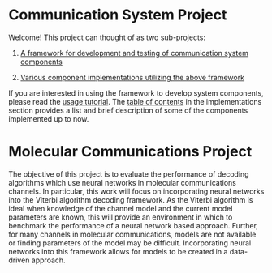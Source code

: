 # Communication System Project
Welcome! This project can thought of as two sub-projects:
1.  [A framework for development and testing of communication system components](/documentation/readmes/framework.md)

2.  [Various component implementations utilizing the above framework](implementations.md)

If you are interested in using the framework to develop system components, please read the [usage tutorial](tutorial.md).
The [table of contents](implementations.md) in the implementations section provides a list and brief description of some of the components implemented up to now.




# Molecular Communications Project

The objective of this project is to evaluate the performance of decoding algorithms which use neural networks in molecular
communications channels. In particular, this work will focus on incorporating neural networks into the Viterbi algorithm decoding
framework. As the Viterbi algorithm is ideal when knowledge of the channel model and the current model parameters are known, this will
provide an environment in which to benchmark the performance of a neural network based approach. Further, for many channels in molecular
communications, models are not available or finding parameters of the model may be difficult. Incorporating neural networks into this
framework allows for models to be created in a data-driven approach.
